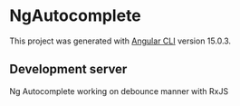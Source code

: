 # NgAutocomplete

This project was generated with [Angular CLI](https://github.com/angular/angular-cli) version 15.0.3.

## Development server

Ng Autocomplete working on debounce manner with RxJS
